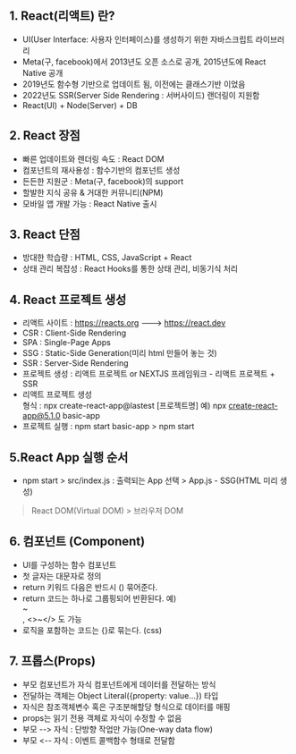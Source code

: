 ## 1. React(리액트) 란?
- UI(User Interface: 사용자 인터페이스)를 생성하기 위한 자바스크립트 라이브러리
- Meta(구, facebook)에서 2013년도 오픈 소스로 공개, 2015년도에 React Native 공개
- 2019년도 함수형 기반으로 업데이트 됨, 이전에는 클래스기반 이었음
- 2022년도 SSR(Server Side Rendering : 서버사이드) 랜더링이 지원함
- React(UI) + Node(Server) + DB

## 2. React 장점
- 빠른 업데이트와 렌더링 속도 : React DOM
- 컴포넌트의 재사용성 : 함수기반의 컴포넌트 생성
- 든든한 지원군 : Meta(구, facebook)의 support
- 할발한 지식 공유 & 거대한 커뮤니티(NPM)
- 모바일 앱 개발 가능 : React Native 출시

## 3. React 단점
- 방대한 학습량 : HTML, CSS, JavaScript + React
- 상태 관리 복잡성 : React Hooks를 통한 상태 관리, 비동기식 처리

## 4. React 프로젝트 생성
- 리액트 사이트 : https://reacts.org ---> https://react.dev
- CSR : Client-Side Rendering
- SPA : Single-Page Apps
- SSG : Static-Side Generation(미리 html 만들어 놓는 것)
- SSR : Server-Side Rendering
- 프로젝트 생성 : 리액트 프로젝트 or NEXTJS 프레임워크 - 리액트 프로젝트 + SSR
- 리액트 프로젝트 생성 <br/>
    형식 : npx create-react-app@lastest [프로젝트명]
    예) npx create-react-app@5.1.0 basic-app
- 프로젝트 실행 : npm start
  basic-app > npm start

## 5.React App 실행 순서
- npm start > src/index.js : 출력되는 App 선택 > App.js - SSG(HTML 미리 생성)
 > React DOM(Virtual DOM) > 브라우저 DOM

## 6. 컴포넌트 (Component)
- UI를 구성하는 함수 컴포넌트
- 첫 글자는 대문자로 정의
- return 키워드 다음은 반드시 () 묶어준다.
- return 코드는 하나로 그룹핑되어 반환된다.
  예) <div>~</div>, <>~</> 도 가능
- 로직을 포함하는 코드는 {}로 묶는다. (css)

## 7. 프롭스(Props)
- 부모 컴포넌트가 자식 컴포넌트에게 데이터를 전달하는 방식
- 전달하는 객체는 Object Literal({property: value...}) 타입
- 자식은 참조객체변수 혹은 구조분해할당 형식으로 데이터를 매핑
- props는 읽기 전용 객체로 자식이 수정할 수 없음
- 부모 --> 자식 : 단방향 작업만 가능(One-way data flow) 
- 부모 <-- 자식 : 이벤트 콜백함수 형태로 전달함

